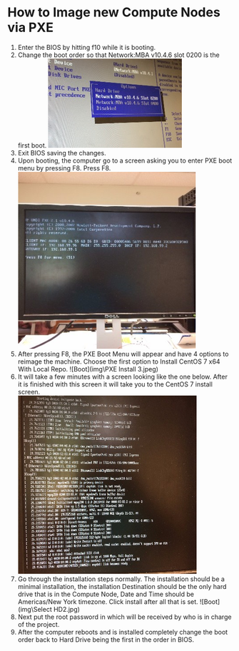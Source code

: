 # How to Image new Compute Nodes via PXE  

1. Enter the BIOS by hitting f10 while it is booting.
2. Change the boot order so that Network:MBA v10.4.6 slot 0200 is the first boot.
![Boot](img\Boot2.jpeg)
3. Exit BIOS saving the changes.
4. Upon booting, the computer go to a screen asking you to enter PXE boot menu by pressing F8. Press F8.
![Boot](img\Menu3.jpeg)
5. After pressing F8, the PXE Boot Menu will appear and have 4 options to reimage the machine. Choose the first option to Install CentOS 7 x64 With Local Repo.
![Boot](img\PXE Install 3.jpeg)
6. It will take a few minutes with a screen looking like the one below. After it is finished with this screen it will take you to the CentOS 7 install screen.  
![Boot](img\Wait3.jpeg)
7. Go through the installation steps normally. The installation should be a minimal installation, the installation Destination should be the only hard drive that is in the Compute Node, Date and Time should be Americas/New York timezone. Click install after all that is set.
![Boot](img\Select HD2.jpg)
8. Next put the root password in which will be received by who is in charge of the project.
9. After the computer reboots and is installed completely change the boot order back to Hard Drive being the first in the order in BIOS.
